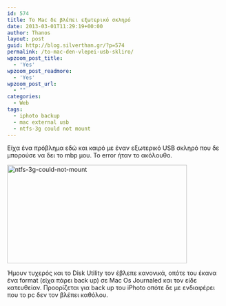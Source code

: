 ```yaml
---
id: 574
title: To Mac δε βλέπει εξωτερικό σκληρό
date: 2013-03-01T11:29:19+00:00
author: Thanos
layout: post
guid: http://blog.silverthan.gr/?p=574
permalink: /to-mac-den-vlepei-usb-skliro/
wpzoom_post_title:
  - 'Yes'
wpzoom_post_readmore:
  - 'Yes'
wpzoom_post_url:
  - ""
categories:
  - Web
tags:
  - iphoto backup
  - mac external usb
  - ntfs-3g could not mount
---
```

Είχα ένα πρόβλημα εδώ και καιρό με έναν εξωτερικό USB σκληρό που δε μπορούσε να δει το mbp μου. To error ήταν το ακόλουθο.

[<img class="aligncenter size-full wp-image-575" alt="ntfs-3g-could-not-mount" src="http://blog.silverthan.gr/wp-content/uploads/2013/03/Screenshot.jpeg" width="417" height="229" />](http://blog.silverthan.gr/wp-content/uploads/2013/03/Screenshot.jpeg)

Ήμουν τυχερός και το Disk Utility τον έβλεπε κανονικά, οπότε του έκανα ένα format (είχα πάρει back up) σε Mac Os Journaled και τον είδε κατευθείαν. Προορίζεται για back up του iPhoto οπότε δε με ενδιαφέρει που το pc δεν τον βλέπει καθόλου.